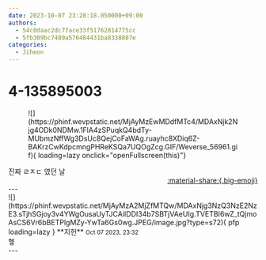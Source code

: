 ```yaml
---
date: 2023-10-07 23:28:18.050000+09:00
authors:
  - 54c0daac2dc77ace33f51762814775cc
  - 5fb309bc7489a576484431ba8338807e
categories:
  - Jiheon
---
```


# 4-135895003

<div class="post-container" markdown="1">
<div class="content-container md-sidebar__scrollwrap" markdown="1">


<figure markdown="1">
![](https://phinf.wevpstatic.net/MjAyMzEwMDdfMTc4/MDAxNjk2Njg4ODk0NDMw.1FlA4zSPuqkQ4bdTy-MUbmzNffWg3DsUc8QejCoFaWAg.ruayhc8XDiq6Z-BAKrzCwKdpcmngPHReKSQa7UQOgZcg.GIF/Weverse_56961.gif){ loading=lazy onclick="openFullscreen(this)"}
</figure>
진짜 ㄹㅈㄷ 였던 날

</div>
</div>

<div style="text-align: right;" markdown="1">
<a href="https://weverse.io/fromis9/fanpost/4-135895003" style="text-align: right;">:material-share:{.big-emoji}</a>
</div>
---

<div class="comments-container md-sidebar__scrollwrap" markdown="1">
<div class="comment" markdown="1">
<div class='id-container' markdown="1">
![](https://phinf.wevpstatic.net/MjAyMzA2MjZfMTQw/MDAxNjg3NzQ3NzE2NzE3.sTjhSGjoy3v4YWgOusaUyTJCAiIDDI34b7SBTjVAeUIg.TVETBI6wZ_tQjmoAsCS6Vr6bBETPlgMZy-YwTa6Gs0wg.JPEG/image.jpg?type=s72){ pfp loading=lazy }
**<span class="artist">지헌</span>** <small>Oct 07 2023, 23:32</small><br>
</div>
<div class='comment-body' markdown="1">
헿
</div>
</div>
</div>
---
